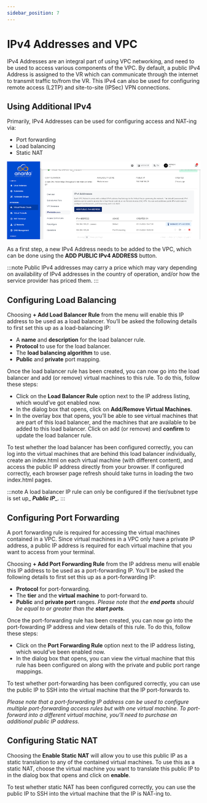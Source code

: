 ```yaml
---
sidebar_position: 7
---
```

# IPv4 Addresses and VPC

IPv4 Addresses are an integral part of using VPC networking, and need to be used to access various components of the VPC. By default, a public IPv4 Address is assigned to the VR which can communicate through the internet to transmit traffic to/from the VR. This IPv4 can also be used for configuring remote access (L2TP) and site-to-site (IPSec) VPN connections.

## Using Additional IPv4

Primarily, IPv4 Addresses can be used for configuring access and NAT-ing via:

- Port forwarding
- Load balancing
- Static NAT

![IPv4 Addresses and VPC](img/IPv4AddressesandVPC1.png)

As a first step, a new IPv4 Address needs to be added to the VPC, which can be done using the **ADD PUBLIC IPv4 ADDRESS** button.

:::note
Public IPv4 addresses may carry a price which may vary depending on availability of IPv4 addresses in the country of operation, and/or how the service provider has priced them.
:::

## Configuring Load Balancing 

Choosing **+ Add Load Balancer Rule** from the menu will enable this IP address to be used as a load balancer. You’ll be asked the following details to first set this up as a load-balancing IP:

- A **name** and **description** for the load balancer rule.
- **Protocol** to use for the load balancer.
- The **load balancing algorithm** to use.
- **Public** and **private** port mapping.

Once the load balancer rule has been created, you can now go into the load balancer and add (or remove) virtual machines to this rule. To do this, follow these steps:

- Click on the **Load Balancer Rule** option next to the IP address listing, which would’ve got enabled now.
- In the dialog box that opens, click on **Add/Remove Virtual Machines**.
- In the overlay box that opens, you’ll be able to see virtual machines that are part of this load balancer, and the machines that are available to be added to this load balancer. Click on add (or remove) and **confirm** to update the load balancer rule.

To test whether the load balancer has been configured correctly, you can log into the virtual machines that are behind this load balancer individually, create an index.html on each virtual machine (with different content), and access the public IP address directly from your browser. If configured correctly, each browser page refresh should take turns in loading the two index.html pages.

:::note
A load balancer IP rule can only be configured if the tier/subnet type is set up_ **_Public IP_**_.
:::

## Configuring Port Forwarding

A port forwarding rule is required for accessing the virtual machines contained in a VPC. Since virtual machines in a VPC only have a private IP address, a public IP address is required for each virtual machine that you want to access from your terminal.

Choosing **+ Add Port Forwarding Rule** from the IP address menu will enable this IP address to be used as a port-forwarding IP. You’ll be asked the following details to first set this up as a port-forwarding IP:

- **Protocol** for port-forwarding.
- The **tier** and the **virtual machine** to port-forward to.
- **Public** and **private port** ranges. _Please note that the_ **_end ports_** _should be equal to or greater than the_ **_start ports_**_._

Once the port-forwarding rule has been created, you can now go into the port-fowarding IP address and view details of this rule. To do this, follow these steps:

- Click on the **Port Forwarding Rule** option next to the IP address listing, which would’ve been enabled now.
- In the dialog box that opens, you can view the virtual machine that this rule has been configured on along with the private and public port range mappings.

To test whether port-forwarding has been configured correctly, you can use the public IP to SSH into the virtual machine that the IP port-forwards to.

_Please note that a port-forwarding IP address can be used to configure multiple port-forwarding access rules but with one virtual machine. To port-forward into a different virtual machine, you’ll need to purchase an additional public IP address._

## Configuring Static NAT

Choosing the **Enable Static NAT** will allow you to use this public IP as a static translation to any of the contained virtual machines. To use this as a static NAT, choose the virtual machine you want to translate this public IP to in the dialog box that opens and click on **enable**.

To test whether static NAT has been configured correctly, you can use the public IP to SSH into the virtual machine that the IP is NAT-ing to.

